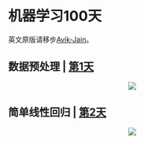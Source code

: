 # 机器学习100天

英文原版请移步[Avik-Jain](https://github.com/Avik-Jain/100-Days-Of-ML-Code)。

## 数据预处理 | [第1天](https://github.com/Avik-Jain/100-Days-of-ML-Code-Chinese-Version/blob/master/Code/Day%201_Data%20Preprocessing.md)

<p align="center">
  <img src="https://github.com/Avik-Jain/100-Days-of-ML-Code-Chinese-Version/blob/master/Info-graphs/Day%201.jpg">
</p>

## 简单线性回归 | [第2天](https://github.com/Avik-Jain/100-Days-of-ML-Code-Chinese-Version/blob/master/Code/Day2_Simple_Linear_Regression.md)

<p align="center">
  <img src="https://github.com/Avik-Jain/100-Days-of-ML-Code-Chinese-Version/blob/master/Info-graphs/Day%202.jpg">
</p>
